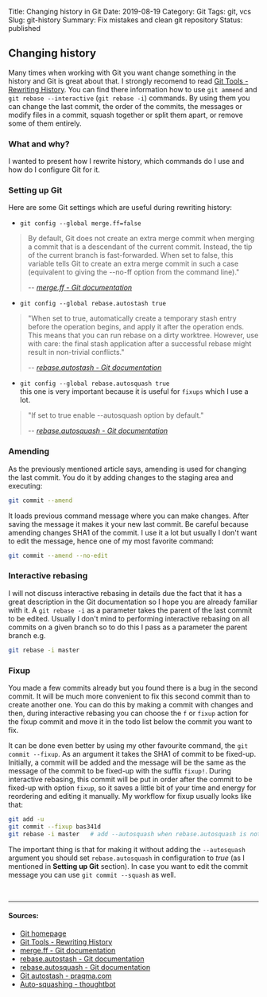 Title: Changing history in Git
Date: 2019-08-19
Category: Git
Tags: git, vcs
Slug: git-history
Summary: Fix mistakes and clean git repository
Status: published


## Changing history
Many times when working with Git you want change something in the history and Git is great about that.
I strongly recomend to read [Git Tools - Rewriting History](https://git-scm.com/book/en/v2/Git-Tools-Rewriting-History).
You can find there information how to use `git ammend` and `git rebase --interactive` (`git rebase -i`) commands.
By using them you can change the last commit, the order of the commits, the messages or modify files in a commit,
 squash together or split them apart, or remove some of them entirely.

### What and why?
I wanted to present how I rewrite history, which commands do I use and how do I configure Git for it.

### Setting up Git
Here are some Git settings which are useful during rewriting history:

* `git config --global merge.ff=false`
> By default, Git does not create an extra merge commit when merging a commit that is a descendant of the current commit. Instead, the tip of the current branch is fast-forwarded. When set to false, this variable tells Git to create an extra merge commit in such a case (equivalent to giving the --no-ff option from the command line)."
> 
> -- <cite>[merge.ff - Git documentation](https://git-scm.com/docs/git-config#Documentation/git-config.txt-mergeff)</cite>

* `git config --global rebase.autostash true`   
> "When set to true, automatically create a temporary stash entry before the operation begins, and apply it after the operation ends. This means that you can run rebase on a dirty worktree. However, use with care: the final stash application after a successful rebase might result in non-trivial conflicts."
>
> -- <cite>[rebase.autostash - Git documentation](https://git-scm.com/docs/git-config#Documentation/git-config.txt-rebaseautoStash)</cite>

* `git config --global rebase.autosquash true`  
   this one is very important because it is useful for `fixups` which I use a lot.
> "If set to true enable --autosquash option by default."
>
> -- <cite>[rebase.autosquash - Git documentation](https://git-scm.com/docs/git-config#Documentation/git-config.txt-rebaseautoSquash)</cite>

### Amending
As the previously mentioned article says, amending is used for changing the last commit. You do it by adding changes to the staging area and executing:
```bash
git commit --amend
```
It loads previous command message where you can make changes. After saving the message it makes it your new last commit. Be careful because amending changes SHA1 of the commit.
I use it a lot but usually I don't want to edit the message, hence one of my most favorite command:
```bash
git commit --amend --no-edit
```

### Interactive rebasing
I will not discuss interactive rebasing in details due the fact that it has a great description in the Git documentation so I hope you are already familiar with it.
A `git rebase -i` as a parameter takes the parent of the last commit to be edited.
Usually I don't mind to performing interactive rebasing on all commits on a given branch so to do this I pass as a parameter the parent branch e.g.
```bash
git rebase -i master
```

### Fixup
You made a few commits already but you found there is a bug in the second commit.
It will be much more convenient to fix this second commit than to create another one.
You can do this by making a commit with changes and then, during interactive rebasing you can choose the `f` or `fixup` action for the fixup commit and move it in the todo list below the commit you want to fix.

It can be done even better by using my other favourite command, the `git commit --fixup`. 
As an argument it takes the SHA1 of commit to be fixed-up.
Initially, a commit will be added and the message will be the same as the message of the commit to be fixed-up with the suffix `fixup!`.
During interactive rebasing, this commit will be put in order after the commit to be fixed-up with option `fixup`, so it saves a little bit of your time and energy for reordering and editing it manually.
My workflow for fixup usually looks like that:
```bash
git add -u
git commit --fixup bas341d
git rebase -i master   # add --autosquash when rebase.autosquash is not set to true
```
The important thing is that for making it without adding the `--autosquash` argument you should set `rebase.autosquash` in configuration to _true_ (as I mentioned in <b>Setting up Git</b> section).
In case you want to edit the commit message you can use `git commit --squash` as well. 


<br>

----------------
#### Sources:
* [Git homepage](https://git-scm.com/)
* [Git Tools - Rewriting History](https://git-scm.com/book/en/v2/Git-Tools-Rewriting-History)
* [merge.ff - Git documentation](https://git-scm.com/docs/git-config#Documentation/git-config.txt-mergeff)
* [rebase.autostash - Git documentation](https://git-scm.com/docs/git-config#Documentation/git-config.txt-rebaseautoStash)
* [rebase.autosquash - Git documentation](https://git-scm.com/docs/git-config#Documentation/git-config.txt-rebaseautoSquash)
* [Git autostash - praqma.com](https://www.praqma.com/stories/git-autostash/)
* [Auto-squashing - thoughtbot](https://thoughtbot.com/blog/autosquashing-git-commits)
